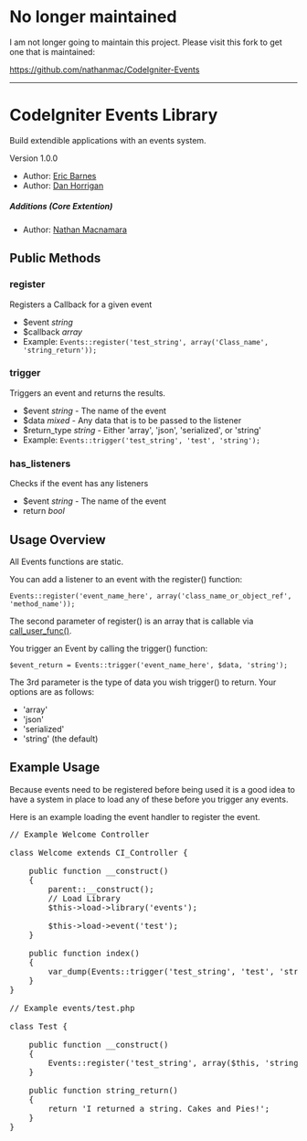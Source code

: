 # No longer maintained 

I am not longer going to maintain this project. Please visit this fork to get one that is maintained: 

https://github.com/nathanmac/CodeIgniter-Events


---


# CodeIgniter Events Library

Build extendible applications with an events system.

Version 1.0.0

* Author: [Eric Barnes](http://ericlbarnes.com/ "Eric Barnes")
* Author: [Dan Horrigan](http://dhorrigan.com/ "Dan Horrigan")

##### Additions (Core Extention)

* Author: [Nathan Macnamara](https://github.com/nathanmac "Nathan Macnamara")


## Public Methods

### register

Registers a Callback for a given event

* $event *string*
* $callback *array*
* Example: `Events::register('test_string', array('Class_name', 'string_return'));`

### trigger

Triggers an event and returns the results.

* $event *string* - The name of the event
* $data *mixed* - Any data that is to be passed to the listener
* $return_type *string* - Either 'array', 'json', 'serialized', or 'string'
* Example: `Events::trigger('test_string', 'test', 'string');`

### has_listeners

Checks if the event has any listeners

* $event *string* - The name of the event
* return *bool*

## Usage Overview

All Events functions are static.

You can add a listener to an event with the register() function:

<pre><code>Events::register('event_name_here', array('class_name_or_object_ref', 'method_name'));</code></pre>

The second parameter of register() is an array that is callable via [call_user_func()](http://us2.php.net/manual/en/function.call-user-func.php "call_user_func").

You trigger an Event by calling the trigger() function:

<pre><code>$event_return = Events::trigger('event_name_here', $data, 'string');</code></pre>

The 3rd parameter is the type of data you wish trigger() to return.  Your options are as follows:

* 'array'
* 'json'
* 'serialized'
* 'string' (the default)

## Example Usage

Because events need to be registered before being used it is a good idea to have a system
in place to load any of these before you trigger any events.

Here is an example loading the event handler to register the event.

<pre>
// Example Welcome Controller

class Welcome extends CI_Controller {

	public function __construct()
	{
		parent::__construct();
		// Load Library
		$this->load->library('events');

		$this->load->event('test');
	}

	public function index()
	{
		var_dump(Events::trigger('test_string', 'test', 'string'));
	}
}

// Example events/test.php

class Test {

	public function __construct()
	{
		Events::register('test_string', array($this, 'string_return'));
	}

	public function string_return()
	{
		return 'I returned a string. Cakes and Pies!';
	}
}
</pre>
